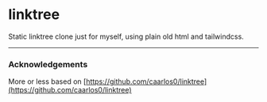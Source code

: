 # linktree

Static linktree clone just for myself, using plain old html and tailwindcss.

---

### Acknowledgements

More or less based on [https://github.com/caarlos0/linktree](https://github.com/caarlos0/linktree)
